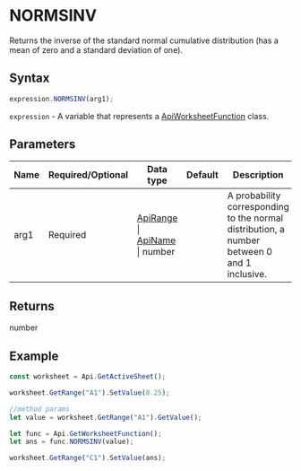# NORMSINV

Returns the inverse of the standard normal cumulative distribution (has a mean of zero and a standard deviation of one).

## Syntax

```javascript
expression.NORMSINV(arg1);
```

`expression` - A variable that represents a [ApiWorksheetFunction](../ApiWorksheetFunction.md) class.

## Parameters

| **Name** | **Required/Optional** | **Data type** | **Default** | **Description** |
| ------------- | ------------- | ------------- | ------------- | ------------- |
| arg1 | Required | [ApiRange](../../ApiRange/ApiRange.md) \| [ApiName](../../ApiName/ApiName.md) \| number |  | A probability corresponding to the normal distribution, a number between 0 and 1 inclusive. |

## Returns

number

## Example



```javascript editor-xlsx
const worksheet = Api.GetActiveSheet();

worksheet.GetRange("A1").SetValue(0.25);

//method params
let value = worksheet.GetRange("A1").GetValue();

let func = Api.GetWorksheetFunction();
let ans = func.NORMSINV(value);

worksheet.GetRange("C1").SetValue(ans);

```

